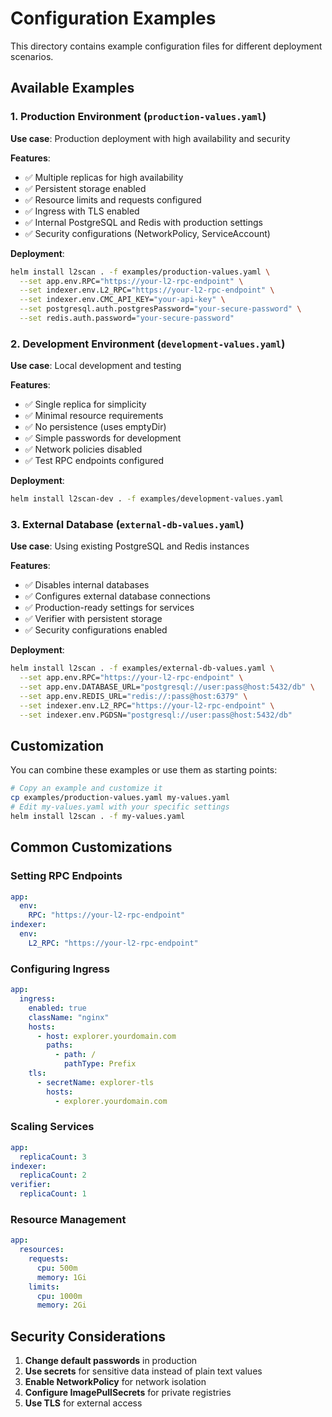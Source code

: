 # Configuration Examples

This directory contains example configuration files for different deployment scenarios.

## Available Examples

### 1. Production Environment (`production-values.yaml`)
**Use case**: Production deployment with high availability and security

**Features**:
- ✅ Multiple replicas for high availability
- ✅ Persistent storage enabled
- ✅ Resource limits and requests configured
- ✅ Ingress with TLS enabled
- ✅ Internal PostgreSQL and Redis with production settings
- ✅ Security configurations (NetworkPolicy, ServiceAccount)

**Deployment**:
```bash
helm install l2scan . -f examples/production-values.yaml \
  --set app.env.RPC="https://your-l2-rpc-endpoint" \
  --set indexer.env.L2_RPC="https://your-l2-rpc-endpoint" \
  --set indexer.env.CMC_API_KEY="your-api-key" \
  --set postgresql.auth.postgresPassword="your-secure-password" \
  --set redis.auth.password="your-secure-password"
```

### 2. Development Environment (`development-values.yaml`)
**Use case**: Local development and testing

**Features**:
- ✅ Single replica for simplicity
- ✅ Minimal resource requirements
- ✅ No persistence (uses emptyDir)
- ✅ Simple passwords for development
- ✅ Network policies disabled
- ✅ Test RPC endpoints configured

**Deployment**:
```bash
helm install l2scan-dev . -f examples/development-values.yaml
```

### 3. External Database (`external-db-values.yaml`)
**Use case**: Using existing PostgreSQL and Redis instances

**Features**:
- ✅ Disables internal databases
- ✅ Configures external database connections
- ✅ Production-ready settings for services
- ✅ Verifier with persistent storage
- ✅ Security configurations enabled

**Deployment**:
```bash
helm install l2scan . -f examples/external-db-values.yaml \
  --set app.env.RPC="https://your-l2-rpc-endpoint" \
  --set app.env.DATABASE_URL="postgresql://user:pass@host:5432/db" \
  --set app.env.REDIS_URL="redis://:pass@host:6379" \
  --set indexer.env.L2_RPC="https://your-l2-rpc-endpoint" \
  --set indexer.env.PGDSN="postgresql://user:pass@host:5432/db"
```

## Customization

You can combine these examples or use them as starting points:

```bash
# Copy an example and customize it
cp examples/production-values.yaml my-values.yaml
# Edit my-values.yaml with your specific settings
helm install l2scan . -f my-values.yaml
```

## Common Customizations

### Setting RPC Endpoints
```yaml
app:
  env:
    RPC: "https://your-l2-rpc-endpoint"
indexer:
  env:
    L2_RPC: "https://your-l2-rpc-endpoint"
```

### Configuring Ingress
```yaml
app:
  ingress:
    enabled: true
    className: "nginx"
    hosts:
      - host: explorer.yourdomain.com
        paths:
          - path: /
            pathType: Prefix
    tls:
      - secretName: explorer-tls
        hosts:
          - explorer.yourdomain.com
```

### Scaling Services
```yaml
app:
  replicaCount: 3
indexer:
  replicaCount: 2
verifier:
  replicaCount: 1
```

### Resource Management
```yaml
app:
  resources:
    requests:
      cpu: 500m
      memory: 1Gi
    limits:
      cpu: 1000m
      memory: 2Gi
```

## Security Considerations

1. **Change default passwords** in production
2. **Use secrets** for sensitive data instead of plain text values
3. **Enable NetworkPolicy** for network isolation
4. **Configure ImagePullSecrets** for private registries
5. **Use TLS** for external access 